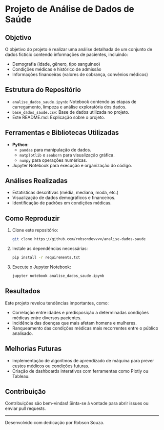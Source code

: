# Projeto de Análise de Dados de Saúde

## Objetivo

O objetivo do projeto é realizar uma análise detalhada de um conjunto de dados fictício contendo informações de pacientes, incluindo:

- Demografia (idade, gênero, tipo sanguíneo)
- Condições médicas e histórico de admissão
- Informações financeiras (valores de cobrança, convênios médicos)

## Estrutura do Repositório

- `analise_dados_saude.ipynb`: Notebook contendo as etapas de carregamento, limpeza e análise exploratória dos dados.
- `base_dados_saude.csv`: Base de dados utilizada no projeto.
- Este README.md: Explicação sobre o projeto.

## Ferramentas e Bibliotecas Utilizadas

- **Python**:
  - `pandas` para manipulação de dados.
  - `matplotlib` e `seaborn` para visualização gráfica.
  - `numpy` para operações numéricas.
- Jupyter Notebook para execução e organização do código.

## Análises Realizadas

- Estatísticas descritivas (média, mediana, moda, etc.)
- Visualização de dados demográficos e financeiros.
- Identificação de padrões em condições médicas.

## Como Reproduzir

1. Clone este repositório:
   ```bash
   git clone https://github.com/robsondevvvv/analise-dados-saude
   ```
2. Instale as dependências necessárias:
   ```bash
   pip install -r requirements.txt
   ```
3. Execute o Jupyter Notebook:
   ```bash
   jupyter notebook analise_dados_saude.ipynb
   ```

## Resultados

Este projeto revelou tendências importantes, como:

- Correlação entre idades e predisposição a determinadas condições médicas entre diversos pacientes.
- Incidência das doenças que mais afetam homens e mulheres.
- Ranqueamento das condições médicas mais recorrentes entre o público analisado.

## Melhorias Futuras

- Implementação de algoritmos de aprendizado de máquina para prever custos médicos ou condições futuras.
- Criação de dashboards interativos com ferramentas como Plotly ou Tableau.

## Contribuição

Contribuições são bem-vindas! Sinta-se à vontade para abrir issues ou enviar pull requests.

---

Desenvolvido com dedicação por Robson Souza.
